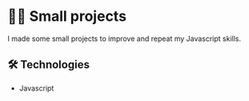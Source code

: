 # 👨‍💻 Small projects

I made some small projects to improve and repeat my Javascript skills. 

## 🛠️ Technologies

- Javascript
